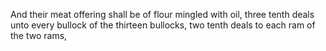 And their meat offering shall be of flour mingled with oil, three tenth deals unto every bullock of the thirteen bullocks, two tenth deals to each ram of the two rams,
